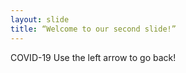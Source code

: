 ```yaml
---
layout: slide
title: “Welcome to our second slide!”
---
```

COVID-19
Use the left arrow to go back!
